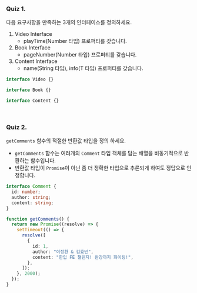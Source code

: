 ### Quiz 1.

다음 요구사항을 만족하는 3개의 인터페이스를 정의하세요.

1. Video Interface
   - playTime(Number 타입) 프로퍼티를 갖습니다.
2. Book Interface
   - pageNumber(Number 타입) 프로퍼티를 갖습니다.
3. Content Interface
   - name(String 타입), info(T 타입) 프로퍼티를 갖습니다.

```typescript
interface Video {}

interface Book {}

interface Content {}
```

<br>

### Quiz 2.

`getComments` 함수의 적절한 반환값 타입을 정의 하세요.

- `getComments` 함수는 여러개의 `Comment` 타입 객체를 담는 배열을 비동기적으로 반환하는 함수입니다.
- 반환값 타입이 `Promise`이 아닌 좀 더 정확한 타입으로 추론되게 하여도 정답으로 인정합니다.

```typescript
interface Comment {
  id: number;
  author: string;
  content: string;
}

function getComments() {
  return new Promise((resolve) => {
    setTimeout(() => {
      resolve([
        {
          id: 1,
          author: "이정환 & 김효빈",
          content: "한입 FE 챌린지! 완강까지 화이팅!",
        },
      ]);
    }, 2000);
  });
}
```

<br>
